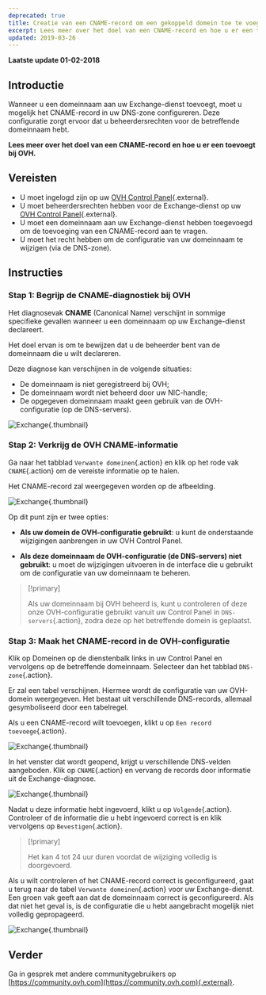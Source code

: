 ```yaml
---
deprecated: true
title: Creatie van een CNAME-record om een gekoppeld domein toe te voegen
excerpt: Lees meer over het doel van een CNAME-record en hoe u er een toevoegt bij OVH
updated: 2019-03-26
---
```


**Laatste update 01-02-2018**

## Introductie

Wanneer u een domeinnaam aan uw Exchange-dienst toevoegt, moet u mogelijk het CNAME-record in uw DNS-zone configureren. Deze configuratie zorgt ervoor dat u beheerdersrechten voor de betreffende domeinnaam hebt.

**Lees meer over het doel van een CNAME-record en hoe u er een toevoegt bij OVH.**

## Vereisten

- U moet ingelogd zijn op uw [OVH Control Panel](https://www.ovh.com/auth/?action=gotomanager&from=https://www.ovh.nl/&ovhSubsidiary=nl){.external}.
- U moet beheerdersrechten hebben voor de Exchange-dienst op uw [OVH Control Panel](https://www.ovh.com/auth/?action=gotomanager&from=https://www.ovh.nl/&ovhSubsidiary=nl){.external}.
- U moet een domeinnaam aan uw Exchange-dienst hebben toegevoegd om de toevoeging van een CNAME-record aan te vragen.
- U moet het recht hebben om de configuratie van uw domeinnaam te wijzigen (via de DNS-zone).

## Instructies

### Stap 1: Begrijp de CNAME-diagnostiek bij OVH

Het diagnosevak **CNAME** (Canonical Name) verschijnt in sommige specifieke gevallen wanneer u een domeinnaam op uw Exchange-dienst declareert.

Het doel ervan is om te bewijzen dat u de beheerder bent van de domeinnaam die u wilt declareren.

Deze diagnose kan verschijnen in de volgende situaties:

- De domeinnaam is niet geregistreerd bij OVH;
- De domeinnaam wordt niet beheerd door uw NIC-handle;
- De opgegeven domeinnaam maakt geen gebruik van de OVH-configuratie (op de DNS-servers).

![Exchange](images/cname_exchange_diagnostic.png){.thumbnail}

### Stap 2: Verkrijg de OVH CNAME-informatie 

Ga naar het tabblad `Verwante domeinen`{.action} en klik op het rode vak `CNAME`{.action} om de vereiste informatie op te halen.

Het CNAME-record zal weergegeven worden op de afbeelding.

![Exchange](images/cname_exchange_informations.png){.thumbnail}

Op dit punt zijn er twee opties:

- **Als uw domein de OVH-configuratie gebruikt**: u kunt de onderstaande wijzigingen aanbrengen in uw OVH Control Panel.

- **Als deze domeinnaam de OVH-configuratie (de DNS-servers) niet gebruikt**: u moet de wijzigingen uitvoeren in de interface die u gebruikt om de configuratie van uw domeinnaam te beheren.

> [!primary]
>
> Als uw domeinnaam bij OVH beheerd is, kunt u controleren of deze onze OVH-configuratie gebruikt vanuit uw Control Panel in `DNS-servers`{.action}, zodra deze op het betreffende domein is geplaatst.
>

### Stap 3: Maak het CNAME-record in de OVH-configuratie

Klik op Domeinen op de dienstenbalk links in uw Control Panel en vervolgens op de betreffende domeinnaam. Selecteer dan het tabblad `DNS-zone`{.action}.

Er zal een tabel verschijnen.  Hiermee wordt de configuratie van uw OVH-domein weergegeven. Het bestaat uit verschillende DNS-records, allemaal gesymboliseerd door een tabelregel.

Als u een CNAME-record wilt toevoegen, klikt u op `Een record toevoege`{.action}.

![Exchange](images/cname_exchange_add_entry_step1.png){.thumbnail}

In het venster dat wordt geopend, krijgt u verschillende DNS-velden aangeboden. Klik op `CNAME`{.action} en vervang de records door informatie uit de Exchange-diagnose.

![Exchange](images/cname_add_entry_dns_zone.png){.thumbnail}

Nadat u deze informatie hebt ingevoerd, klikt u op `Volgende`{.action}. Controleer of de informatie die u hebt ingevoerd correct is en klik vervolgens op `Bevestigen`{.action}.

> [!primary]
>
> Het kan 4 tot 24 uur duren voordat de wijziging volledig is doorgevoerd.
>

Als u wilt controleren of het CNAME-record correct is geconfigureerd, gaat u terug naar de tabel `Verwante domeinen`{.action} voor uw Exchange-dienst. Een groen vak geeft aan dat de domeinnaam correct is geconfigureerd. Als dat niet het geval is, is de configuratie die u hebt aangebracht mogelijk niet volledig gepropageerd.

![Exchange](images/cname_exchange_diagnostic_green.png){.thumbnail}

## Verder

Ga in gesprek met andere communitygebruikers op [https://community.ovh.com](https://community.ovh.com){.external}.